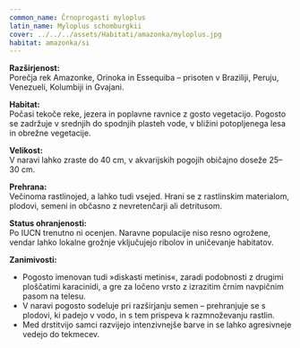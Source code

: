 ```yaml
---
common_name: Črnoprogasti myloplus
latin_name: Myloplus schomburgkii
cover: ../../../assets/Habitati/amazonka/myloplus.jpg
habitat: amazonka/si
---
```

**Razširjenost:**  
Porečja rek Amazonke, Orinoka in Essequiba – prisoten v Braziliji, Peruju, Venezueli, Kolumbiji in Gvajani.

**Habitat:**  
Počasi tekoče reke, jezera in poplavne ravnice z gosto vegetacijo. Pogosto se zadržuje v srednjih do spodnjih plasteh vode, v bližini potopljenega lesa in obrežne vegetacije.

**Velikost:**  
V naravi lahko zraste do 40 cm, v akvarijskih pogojih običajno doseže 25–30 cm.

**Prehrana:**  
Večinoma rastlinojed, a lahko tudi vsejed. Hrani se z rastlinskim materialom, plodovi, semeni in občasno z nevretenčarji ali detritusom.

**Status ohranjenosti:**  
Po IUCN trenutno ni ocenjen. Naravne populacije niso resno ogrožene, vendar lahko lokalne grožnje vključujejo ribolov in uničevanje habitatov.

**Zanimivosti:**  
- Pogosto imenovan tudi »diskasti metinis«, zaradi podobnosti z drugimi ploščatimi karacinidi, a gre za ločeno vrsto z izrazitim črnim navpičnim pasom na telesu.  
- V naravi pogosto sodeluje pri razširjanju semen – prehranjuje se s plodovi, ki padejo v vodo, in s tem prispeva k razmnoževanju rastlin.  
- Med drstitvijo samci razvijejo intenzivnejše barve in se lahko agresivneje vedejo do tekmecev.  
